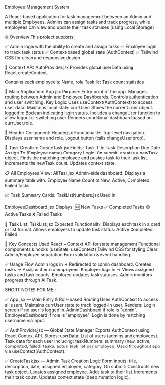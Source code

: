 Employee Management System

A React-based application for task management between an Admin and multiple Employees. Admins can assign tasks and track progress, while employees can view and update their task statuses (using Local Storage)

🌐 Overview
This project supports:

✅ Admin login with the ability to create and assign tasks
✅ Employee login to track task status
✅ Context-based global state (AuthContext)
✅ Tailwind CSS for clean and responsive design

🔄 Context API: AuthProvider.jsx
Provides global userData using React.createContext.

Contains each employee's:
Name, role
Task list
Task count statistics

🚀 Main Application: App.jsx
Purpose:
Entry point of the app.
Manages routing between Admin and Employee Dashboards.
Controls authentication and user switching.
Key Logic:
Uses useContext(AuthContext) to access user data.
Maintains local state:
currUser: Stores the current user object.
loggedIn: Boolean indicating login status.
Includes a changeUser function to allow logout or switching user.
Renders conditional dashboard based on currUser.role.

🔐 Header Component: Header.jsx
Functionality:
Top-level navigation.
Displays user name and role.
Logout button (calls changeUser prop).

🧾 Task Creation: CreateTask.jsx
Fields:
Task Title
Task Description
Due Date
Assign To (Employee name)
Category
Logic:
On submit, creates a newTask object.
Finds the matching employee and pushes task to their task list.
Increments the newTask count.
Updates context state.

📋 All Employees View: AllTask.jsx
Admin-side dashboard:
Displays a summary table with:
Employee Name
Count of New, Active, Completed, Failed tasks

📈 Task Summary Cards: TaskListNumbers.jsx
Used in:

EmployeeDashboard.jsx
Displays:
🆕 New Tasks
✅ Completed Tasks
🟡 Active Tasks
❌ Failed Tasks

📃 Task List: TaskList.jsx
Expected Functionality:
Displays each task in a card or list format.
Allows employees to update task status:
Active
Completed
Failed

🧠 Key Concepts Used
React + Context API for state management
Functional components & hooks (useState, useContext)
Tailwind CSS for styling
Clear Admin/Employee separation
Form validation & event handling

✅ Usage Flow
Admin logs in → Redirected to admin dashboard.
Creates tasks → Assigns them to employees.
Employee logs in → Views assigned tasks and task counts.
Employee updates task statuses.
Admin monitors progress through AllTask.

SHORT NOTES FOR ME :-

✅ App.jsx — Main Entry & Role-based Routing
Uses AuthContext to access all users.
Maintains currUser state to track logged-in user.
Renders:
Login screen if no user is logged in.
AdminDashboard if role is "admin".
EmployeeDashboard if role is "employee".
Login is done by matching username via input.

✅ AuthProvider.jsx — Global State Manager
Exports AuthContext using React Context API.
Stores:
userData: List of users (admins and employees).
Task data for each user including:
taskNumbers: summary (new, active, completed, failed)
tasks: actual task list per employee.
Used throughout app via useContext(AuthContext).

✅ CreateTask.jsx — Admin Task Creation Logic
Form inputs: title, description, date, assigned employee, category.
On submit:
Constructs new task object.
Locates assigned employee.
Adds task to their list.
Increments their task count.
Updates context state (deep mutation logic).

